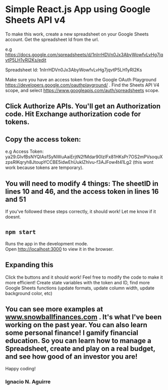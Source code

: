 # Simple React.js App using Google Sheets API v4

To make this work, create a new spreadsheet on your Google Sheets account. Get the spreadsheet Id from the url.

e.g https://docs.google.com/spreadsheets/d/1nIrrHDVn0Jx3AbyWowfvLvHg7jqvtP5LH1yRI2Ks/edit

Spreadsheet Id: 1nIrrHDVn0Jx3AbyWowfvLvHg7jqvtP5LH1yRI2Ks

Make sure you have an access token from the Google OAuth Playground https://developers.google.com/oauthplayground/ .
Find the Sheets API V4 scope, and select https://www.googleapis.com/auth/spreadsheets scope.

## Click Authorize APIs. You'll get an Authorization code. Hit Exchange authorization code for tokens.

## Copy the access token:

e.g Access Token: ya29.GlvfBsNYQIAsfSyNWuAaiErjtN2fMdar90lzlFx81HKsPr7OS2mPVsoquXzpsRIKqryh8JtoupYCCBE5idwEhUukIZhlvu-f3AJFow4t41Lg2
(this wont work because tokens are temporary).

## You will need to modify 4 things: The sheetID in lines 10 and 46, and the access token in lines 16 and 51

If you've followed these steps correctly, it should work! Let me know if it doesnt.


## `npm start`

Runs the app in the development mode.<br>
Open [http://localhost:3000](http://localhost:3000) to view it in the browser.


## Expanding this

Click the buttons and it should work! Feel free to modify the code to make it more efficient! Create state variables with the token and ID, find more Google Sheets functions (update formats, update column width, update background color, etc)

## You can see more examples at www.snowballfinances.com . It's what I've been working on the past year. You can also learn some personal finance! I gamify financial education. So you can learn how to manage a Spreadsheet, create and play on a real budget, and see how good of an investor you are!

Happy coding!

### Ignacio N. Aguirre
